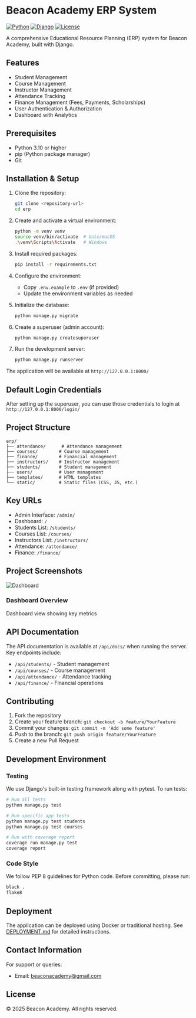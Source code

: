 # Beacon Academy ERP System

[![Python](https://img.shields.io/badge/Python-3.10+-blue.svg)](https://www.python.org/downloads/)
[![Django](https://img.shields.io/badge/Django-4.0+-green.svg)](https://www.djangoproject.com/)
[![License](https://img.shields.io/badge/License-Proprietary-red.svg)](LICENSE)

A comprehensive Educational Resource Planning (ERP) system for Beacon Academy, built with Django.

## Features

- Student Management
- Course Management
- Instructor Management
- Attendance Tracking
- Finance Management (Fees, Payments, Scholarships)
- User Authentication & Authorization
- Dashboard with Analytics

## Prerequisites

- Python 3.10 or higher
- pip (Python package manager)
- Git

## Installation & Setup

1. Clone the repository:

    ```bash
    git clone <repository-url>
    cd erp
    ```

2. Create and activate a virtual environment:

    ```bash
    python -m venv venv
    source venv/bin/activate  # Unix/macOS
    .\venv\Scripts\Activate   # Windows
    ```

3. Install required packages:

    ```bash
    pip install -r requirements.txt
    ```

4. Configure the environment:
   - Copy `.env.example` to `.env` (if provided)
   - Update the environment variables as needed

5. Initialize the database:

    ```bash
    python manage.py migrate
    ```

6. Create a superuser (admin account):

    ```bash
    python manage.py createsuperuser
    ```

7. Run the development server:

    ```bash
    python manage.py runserver
    ```

The application will be available at `http://127.0.0.1:8000/`

## Default Login Credentials

After setting up the superuser, you can use those credentials to login at `http://127.0.0.1:8000/login/`

## Project Structure

```text
erp/
├── attendance/      # Attendance management
├── courses/        # Course management
├── finance/        # Financial management
├── instructors/    # Instructor management
├── students/       # Student management
├── users/          # User management
├── templates/      # HTML templates
└── static/         # Static files (CSS, JS, etc.)
```

## Key URLs

- Admin Interface: `/admin/`
- Dashboard: `/`
- Students List: `/students/`
- Courses List: `/courses/`
- Instructors List: `/instructors/`
- Attendance: `/attendance/`
- Finance: `/finance/`

## Project Screenshots

![Dashboard](docs/images/dashboard.png)

### Dashboard Overview

Dashboard view showing key metrics

## API Documentation

The API documentation is available at `/api/docs/` when running the server. Key endpoints include:

- `/api/students/` - Student management
- `/api/courses/` - Course management
- `/api/attendance/` - Attendance tracking
- `/api/finance/` - Financial operations

## Contributing

1. Fork the repository
2. Create your feature branch: `git checkout -b feature/YourFeature`
3. Commit your changes: `git commit -m 'Add some feature'`
4. Push to the branch: `git push origin feature/YourFeature`
5. Create a new Pull Request

## Development Environment

### Testing

We use Django's built-in testing framework along with pytest. To run tests:

```bash
# Run all tests
python manage.py test

# Run specific app tests
python manage.py test students
python manage.py test courses

# Run with coverage report
coverage run manage.py test
coverage report
```

### Code Style

We follow PEP 8 guidelines for Python code. Before committing, please run:

```bash
black .
flake8
```

## Deployment

The application can be deployed using Docker or traditional hosting. See [DEPLOYMENT.md](DEPLOYMENT.md) for detailed instructions.

## Contact Information

For support or queries:

- Email: [beaconacademy@gmail.com](mailto:beaconacademy@gmail.com)

## License

© 2025 Beacon Academy. All rights reserved.
